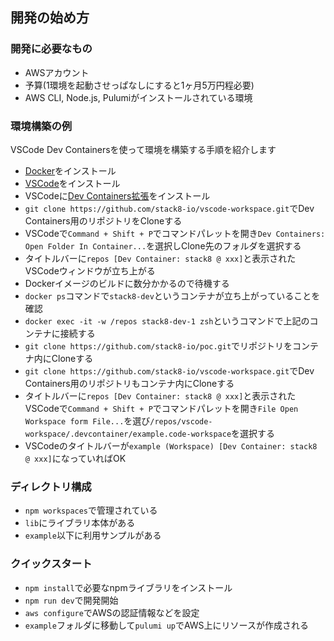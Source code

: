 ## 開発の始め方

### 開発に必要なもの

- AWSアカウント
- 予算(1環境を起動させっぱなしにすると1ヶ月5万円程必要)
- AWS CLI, Node.js, Pulumiがインストールされている環境

### 環境構築の例

VSCode Dev Containersを使って環境を構築する手順を紹介します

- [Docker](https://www.docker.com/)をインストール
- [VSCode](https://code.visualstudio.com/)をインストール
- VSCodeに[Dev Containers拡張](https://marketplace.visualstudio.com/items?itemName=ms-vscode-remote.remote-containers)をインストール
- `git clone https://github.com/stack8-io/vscode-workspace.git`でDev Containers用のリポジトリをCloneする
- VSCodeで`Command + Shift + P`でコマンドパレットを開き`Dev Containers: Open Folder In Container...`を選択しClone先のフォルダを選択する
- タイトルバーに`repos [Dev Container: stack8 @ xxx]`と表示されたVSCodeウィンドウが立ち上がる
- Dockerイメージのビルドに数分かかるので待機する
- `docker ps`コマンドで`stack8-dev`というコンテナが立ち上がっていることを確認
- `docker exec -it -w /repos stack8-dev-1 zsh`というコマンドで上記のコンテナに接続する
- `git clone https://github.com/stack8-io/poc.git`でリポジトリをコンテナ内にCloneする
- `git clone https://github.com/stack8-io/vscode-workspace.git`でDev Containers用のリポジトリもコンテナ内にCloneする
- タイトルバーに`repos [Dev Container: stack8 @ xxx]`と表示されたVSCodeで`Command + Shift + P`でコマンドパレットを開き`File Open Workspace form File...`を選び`/repos/vscode-workspace/.devcontainer/example.code-workspace`を選択する
- VSCodeのタイトルバーが`example (Workspace) [Dev Container: stack8 @ xxx]`になっていればOK

### ディレクトリ構成

- `npm workspaces`で管理されている 
- `lib`にライブラリ本体がある
- `example`以下に利用サンプルがある

### クイックスタート

- `npm install`で必要なnpmライブラリをインストール
- `npm run dev`で開発開始
- `aws configure`でAWSの認証情報などを設定
- `example`フォルダに移動して`pulumi up`でAWS上にリソースが作成される

